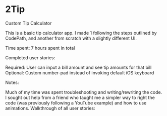 # 2Tip
Custom Tip Calculator

This is a basic tip calculator app. I made 1 following the steps outlined by CodePath, and another from scratch with a slightly different UI.

Time spent: 7 hours spent in total

Completed user stories:

Required: User can input a bill amount and see tip amounts for that bill Optional: Custom number-pad instead of invoking default iOS keyboard

Notes:

Much of my time was spent troubleshooting and writing/rewriting the code. I sought out help from a friend who taught me a simpler way to right the code (was previously following a YouTube example) and how to use animations. Walkthrough of all user stories:
